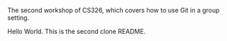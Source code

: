 

The second workshop of CS326, which covers how to use Git in a group setting.

Hello World. This is the second clone README.
